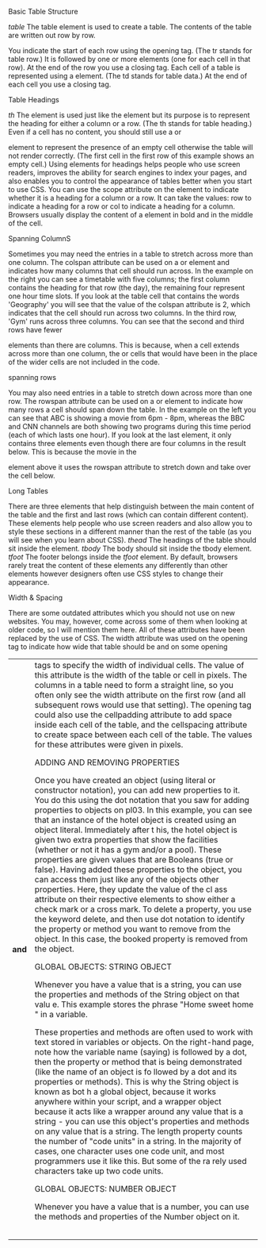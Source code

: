 Basic Table Structure

*table*
The table element is used
to create a table. The contents
of the table are written out row
by row.
<tr>
You indicate the start of each
row using the opening <tr> tag.
(The tr stands for table row.)
It is followed by one or more
<td> elements (one for each cell
in that row).
At the end of the row you use a
closing </tr> tag.
<td>
Each cell of a table is
represented using a <td>
element. (The td stands for
table data.)
At the end of each cell you use a
closing </td> tag.

Table Headings

*th*
The <th> element is used just
like the <td> element but its
purpose is to represent the
heading for either a column or
a row. (The th stands for table
heading.)
Even if a cell has no content,
you should still use a <td> or
<th> element to represent
the presence of an empty cell
otherwise the table will not
render correctly. (The first cell
in the first row of this example
shows an empty cell.)
Using <th> elements for
headings helps people who
use screen readers, improves
the ability for search engines
to index your pages, and also
enables you to control the
appearance of tables better
when you start to use CSS.
You can use the scope attribute
on the <th> element to indicate
whether it is a heading for a
column or a row. It can take the
values: row to indicate a heading
for a row or col to indicate a
heading for a column.
Browsers usually display the
content of a <th> element in
bold and in the middle of the cell.


Spanning ColumnS

Sometimes you may need the
entries in a table to stretch
across more than one column.
The colspan attribute can be
used on a <th> or <td> element
and indicates how many columns
that cell should run across.
In the example on the right
you can see a timetable with
five columns; the first column
contains the heading for that
row (the day), the remaining four
represent one hour time slots.
If you look at the table cell that
contains the words 'Geography'
you will see that the value of the
colspan attribute is 2, which
indicates that the cell should run
across two columns. In the third
row, 'Gym' runs across three
columns.
You can see that the second
and third rows have fewer
<td> elements than there are
columns. This is because, when
a cell extends across more than
one column, the <td> or <th>
cells that would have been in the
place of the wider cells are not
included in the code.

spanning rows


You may also need entries in
a table to stretch down across
more than one row.
The rowspan attribute can be
used on a <th> or <td> element
to indicate how many rows a cell
should span down the table.
In the example on the left you
can see that ABC is showing a
movie from 6pm - 8pm, whereas
the BBC and CNN channels are
both showing two programs
during this time period (each of
which lasts one hour).
If you look at the last <tr>
element, it only contains three
elements even though there are
four columns in the result below.
This is because the movie in the
<tr> element above it uses the
rowspan attribute to stretch
down and take over the cell
below.

Long Tables

There are three elements that
help distinguish between the
main content of the table and
the first and last rows (which can
contain different content).
These elements help people
who use screen readers and also
allow you to style these sections
in a different manner than the
rest of the table (as you will see
when you learn about CSS).
*thead*
The headings of the table should
sit inside the <thead> element.
*tbody*
The body should sit inside the
tbody element.
*tfoot*
The footer belongs inside the
*tfoot* element.
By default, browsers rarely treat
the content of these elements
any differently than other
elements however designers
often use CSS styles to change
their appearance.


Width & Spacing

There are some outdated
attributes which you should not
use on new websites. You may,
however, come across some
of them when looking at older
code, so I will mention them
here. All of these attributes have
been replaced by the use of CSS.
The width attribute was used
on the opening <table> tag to
indicate how wide that table
should be and on some opening
<th> and <td> tags to specify
the width of individual cells.
The value of this attribute is
the width of the table or cell in
pixels.
The columns in a table need to
form a straight line, so you often
only see the width attribute on
the first row (and all subsequent
rows would use that setting).
The opening <table> tag could
also use the cellpadding
attribute to add space inside
each cell of the table, and the
cellspacing attribute to create
space between each cell of
the table. The values for these
attributes were given in pixels.

ADDING AND REMOVING
PROPERTIES

Once you have created an object
(using literal or constructor
notation), you can add new
properties to it.
You do this using the dot
notation that you saw for adding
properties to objects on pl03.
In this example, you can see that
an instance of the hotel object
is created using an object literal.
Immediately after t his, the
hotel object is given two
extra properties that show the
facilities (whether or not it has
a gym and/or a pool). These
properties are given values that
are Booleans (true or false).
Having added these properties
to the object, you can access
them just like any of the objects
other properties. Here, they
update the value of the cl ass
attribute on their respective
elements to show either a check
mark or a cross mark.
To delete a property, you use
the keyword delete, and then
use dot notation to identify the
property or method you want to
remove from the object.
In this case, the booked property
is removed from the object.

GLOBAL OBJECTS:
STRING OBJECT

Whenever you have a value that is a string, you can use the properties
and methods of the String object on that valu e. This example stores the phrase "Home sweet home " in a variable.

These properties and methods
are often used to work with text
stored in variables or objects.
On the right-hand page, note
how the variable name (saying)
is followed by a dot, then the
property or method that is being
demonstrated (like the name of
an object is fo llowed by a dot
and its properties or methods).
This is why the String object is
known as bot h a global object,
because it works anywhere
within your script, and a wrapper
object because it acts like a
wrapper around any value that
is a string - you can use this
object's properties and methods
on any value that is a string.
The length property counts
the number of "code units" in a
string. In the majority of cases,
one character uses one code
unit, and most programmers use
it like this. But some of the ra rely
used characters take up two
code units.

GLOBAL OBJECTS: NUMBER OBJECT

Whenever you have a value that is a number,
you can use the methods and properties of the
Number object on it.

